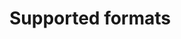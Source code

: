 <!--
/**
 * @name            Supported formats
 * @namespace       doc.images
 * @type            Markdown
 * @platform        md
 * @status          stable
 * @menu            Documentation / Images           /doc/images/formats
 *
 * @since           2.0.0
 * @author    Olivier Bossel <olivier.bossel@gmail.com> (https://olivierbossel.com)
 */
-->

<!-- image -->

<!-- header -->
##### 



# Supported formats

